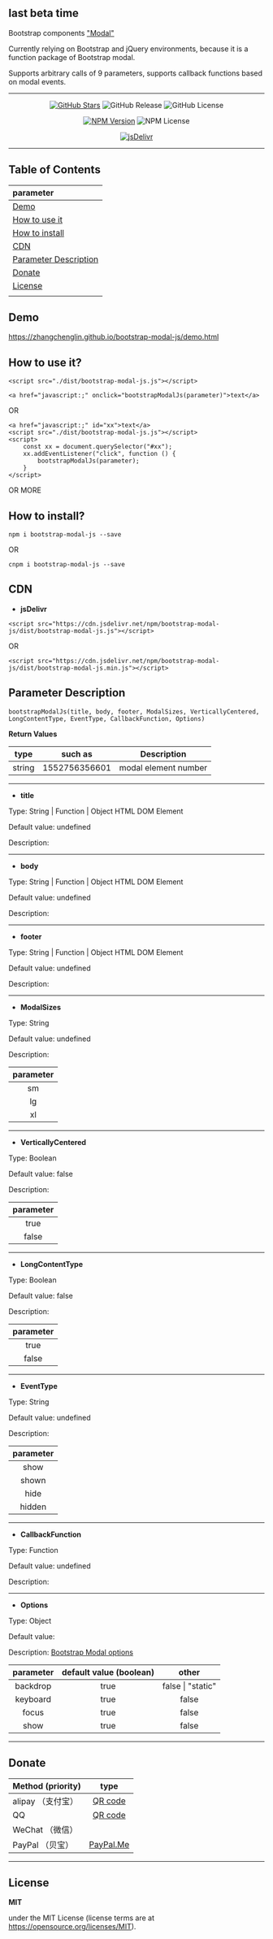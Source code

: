 ## last beta time


Bootstrap components <a href="https://getbootstrap.com/docs/4.3/components/modal/" title="Modal">"Modal"</a>

Currently relying on Bootstrap and jQuery environments, because it is a function package of Bootstrap modal.

Supports arbitrary calls of 9 parameters, supports callback functions based on modal events.

---

<p align="center">
<a href="https://github.com/zhangchenglin/bootstrap-modal-js" target="_blank"><img alt="GitHub Stars" title="GitHub Stars" src="https://img.shields.io/github/stars/zhangchenglin/bootstrap-modal-js.svg?style=social"></a>
<img alt="GitHub Release" src="https://img.shields.io/github/release/zhangchenglin/bootstrap-modal-js.svg">
<img alt="GitHub License" src="https://img.shields.io/github/license/zhangchenglin/bootstrap-modal-js.svg">
</p>
<p align="center">
<a href="https://www.npmjs.com/package/bootstrap-modal-js" target="_blank"><img alt="NPM Version" title="NPM Package" src="https://img.shields.io/npm/v/bootstrap-modal-js.svg"></a>
<img alt="NPM License" src="https://img.shields.io/npm/l/bootstrap-modal-js.svg">
</p>
<p align="center">
<a href="https://www.jsdelivr.com/package/npm/bootstrap-modal-js" target="_blank"><img src="https://data.jsdelivr.com/v1/package/npm/bootstrap-modal-js/badge?style=rounded" alt="jsDelivr" title="jsDelivr"></a>
</p>

---

## Table of Contents

| parameter                                       |
| :---------------------------------------------- | 
| [Demo](#Demo)                                   |
| [How to use it](#How-to-use-it)                 |
| [How to install](#How-to-install)               |
| [CDN](#CDN)                                     |
| [Parameter Description](#Parameter-Description) |
| [Donate](#Donate)                               |
| [License](#License)                             |
|                                                 |


## Demo

<a href="https://zhangchenglin.github.io/bootstrap-modal-js/demo.html" target="_blank" title="bootstrap-modal-js DEMO">https://zhangchenglin.github.io/bootstrap-modal-js/demo.html</a>

## How to use it?

```
<script src="./dist/bootstrap-modal-js.js"></script>

<a href="javascript:;" onclick="bootstrapModalJs(parameter)">text</a>
```

OR

```
<a href="javascript:;" id="xx">text</a>
<script src="./dist/bootstrap-modal-js.js"></script>
<script>
    const xx = document.querySelector("#xx");
    xx.addEventListener("click", function () {
        bootstrapModalJs(parameter);
    }
</script>
```
OR MORE


## How to install?

```
npm i bootstrap-modal-js --save
```

OR

```
cnpm i bootstrap-modal-js --save
```

## CDN

- **jsDelivr**

```
<script src="https://cdn.jsdelivr.net/npm/bootstrap-modal-js/dist/bootstrap-modal-js.js"></script>
```

OR

```
<script src="https://cdn.jsdelivr.net/npm/bootstrap-modal-js/dist/bootstrap-modal-js.min.js"></script>
```

## Parameter Description

```
bootstrapModalJs(title, body, footer, ModalSizes, VerticallyCentered, LongContentType, EventType, CallbackFunction, Options)
```

**Return Values**

|   type   | such as       | Description          |
|  :----:  | :------------:| :-------------------:|
|  string  | 1552756356601 | modal element number |

---

- **title**

Type: String \| Function \| Object HTML DOM Element

Default value: undefined

Description:

---
- **body**

Type: String \| Function \| Object HTML DOM Element

Default value: undefined

Description:

---
- **footer**

Type: String \| Function \| Object HTML DOM Element

Default value: undefined

Description:

---
- **ModalSizes**

Type: String

Default value: undefined

Description:

| parameter|
| :-------:| 
| sm       |
| lg       |
| xl       |

---
- **VerticallyCentered**

Type: Boolean

Default value: false

Description:

| parameter|
| :-------:| 
| true     |
| false    |

---
- **LongContentType**

Type: Boolean

Default value: false

Description:

| parameter|
| :-------:| 
| true     |
| false    |

---
- **EventType**

Type: String

Default value: undefined

Description:

| parameter|
| :-------:| 
| show     |
| shown    |
| hide     |
| hidden   |

---
- **CallbackFunction**

Type: Function

Default value: undefined

Description:

---
- **Options**

Type: Object

Default value:

Description: <a href="https://getbootstrap.com/docs/4.3/components/modal/#options" target="_blank">Bootstrap Modal options</a>

| parameter | default value (boolean) | other                 |
| :-------: | :---------------------: | :-------------------: |
| backdrop  | true                    | false &#124; "static" |
| keyboard  | true                    | false                 |
| focus     | true                    | false                 |
| show      | true                    | false                 |

---

## Donate

| Method (priority) | type                                                            |
| :---------------- | :-------------------------------------------------------------: |
| alipay （支付宝） | [QR code](https://zhangchenglin.github.io/image/pay-alipay.jpg) |
| QQ                | [QR code](https://zhangchenglin.github.io/image/pay-qq.png)     |
| WeChat （微信）   | |
| PayPal （贝宝）   | [PayPal.Me](https://www.paypal.me/zhangchenglin)|

---

## License

**MIT**

under the MIT License (license terms are at https://opensource.org/licenses/MIT).

